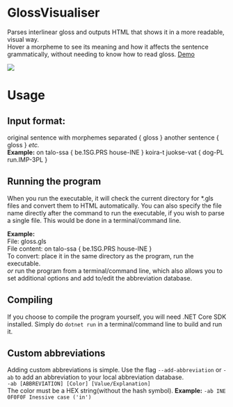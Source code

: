 # GlossVisualiser
Parses interlinear gloss and outputs HTML that shows it in a more readable, visual way.  
Hover a morpheme to see its meaning and how it affects the sentence grammatically, without needing to know how to read gloss.
[Demo](https://paddi.science/tings/glossvisualiser/)

![](https://i.imgur.com/JeeBPur.png)

# Usage
## Input format:
original sentence with morphemes separated { gloss } another sentence { gloss } *etc.*  
**Example:**
on talo-ssa { be.1SG.PRS house-INE } koira-t juokse-vat { dog-PL run.IMP-3PL }

## Running the program
When you run the executable, it will check the current directory for \*.gls files and convert them to HTML automatically. You can also specify the file name directly after the command to run the executable, if you wish to parse a single file. This would be done in a terminal/command line.

**Example:**  
File: gloss.gls  
File content: on talo-ssa { be.1SG.PRS house-INE }  
To convert: place it in the same directory as the program, run the executable.  
*or* run the program from a terminal/command line, which also allows you to set additional options and add to/edit the abbreviation database.

## Compiling
If you choose to compile the program yourself, you will need .NET Core SDK installed. 
Simply do `dotnet run` in a terminal/command line to build and run it. 

## Custom abbreviations 
Adding custom abbreviations is simple. Use the flag `--add-abbreviation` or `-ab` to add an abbreviation to your local abbreviation database.  
`-ab [ABBREVIATION] [Color] [Value/Explanation]`  
The color must be a HEX string(without the hash symbol).
**Example:** `-ab INE 0F0F0F Inessive case ('in')`
